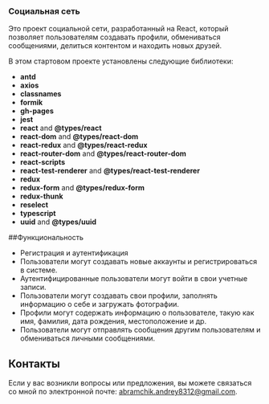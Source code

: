 ### Социальная сеть

Это проект социальной сети, разработанный на React, который позволяет пользователям создавать профили, обмениваться сообщениями, делиться контентом и находить новых друзей.

В этом стартовом проекте установлены следующие библиотеки:

- **antd** 
- **axios** 
- **classnames**
- **formik**
- **gh-pages**
- **jest**
- **react** and **@types/react**
- **react-dom** and **@types/react-dom**
- **react-redux** and **@types/react-redux**
- **react-router-dom** and **@types/react-router-dom**
- **react-scripts** 
- **react-test-renderer** and **@types/react-test-renderer**
- **redux**
- **redux-form** and **@types/redux-form**
- **redux-thunk**
- **reselect**
- **typescript** 
- **uuid** and **@types/uuid**

##Функциональность
* Регистрация и аутентификация
* Пользователи могут создавать новые аккаунты и регистрироваться в системе.
* Аутентифицированные пользователи могут войти в свои учетные записи.
* Пользователи могут создавать свои профили, заполнять информацию о себе и загружать фотографии.
* Профили могут содержать информацию о пользователе, такую как имя, фамилия, дата рождения, местоположение и др.
* Пользователи могут отправлять сообщения другим пользователям и обмениваться личными сообщениями.




## Контакты
Если у вас возникли вопросы или предложения, вы можете связаться со мной по электронной почте: abramchik.andrey8312@gmail.com.



